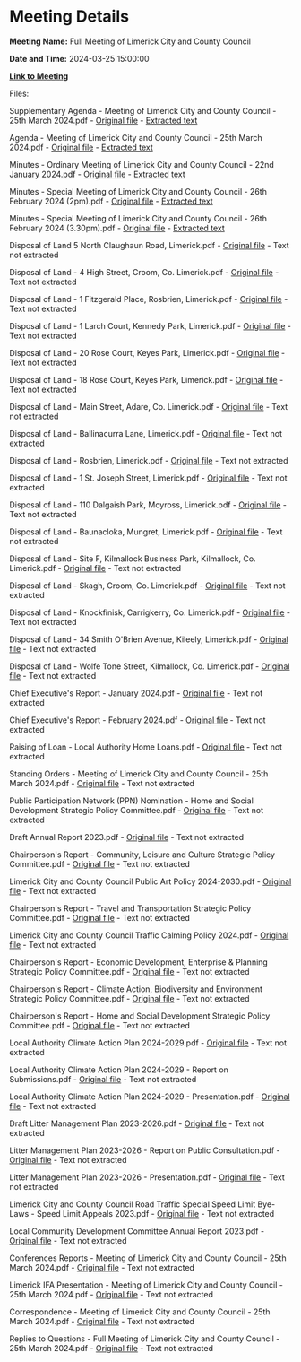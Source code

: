 # Meeting Details

**Meeting Name:** Full Meeting of Limerick City and County Council

**Date and Time:** 2024-03-25 15:00:00

**[Link to Meeting](https://www.limerick.ie/council/whats-on/full-meeting-of-limerick-city-and-county-council-6)**

Files: 

Supplementary Agenda - Meeting of Limerick City and County Council - 25th March 2024.pdf - [Original file](https://www.limerick.ie/sites/default/files/media/documents/2024-03/00-i-supplementary-agenda-council-meeting-25.03.2024.pdf) - [Extracted text](./Supplementary%20Agenda%20-%20Meeting%20of%20Limerick%20City%20and%20County%20Council%20-%2025th%20March%202024.md)

Agenda - Meeting of Limerick City and County Council - 25th March 2024.pdf - [Original file](https://www.limerick.ie/sites/default/files/media/documents/2024-03/agenda-meeting-of-limerick-city-and-county-council-22.01.2024.pdf) - [Extracted text](./Agenda%20-%20Meeting%20of%20Limerick%20City%20and%20County%20Council%20-%2025th%20March%202024.md)

Minutes - Ordinary Meeting of Limerick City and County Council - 22nd January 2024.pdf - [Original file](https://www.limerick.ie/sites/default/files/media/documents/2024-03/minutes-meeting-of-limerick-city-and-county-council-22.01.2024.pdf) - [Extracted text](./Minutes%20-%20Ordinary%20Meeting%20of%20Limerick%20City%20and%20County%20Council%20-%2022nd%20January%202024.md)

Minutes - Special Meeting of Limerick City and County Council - 26th February 2024 (2pm).pdf - [Original file](https://www.limerick.ie/sites/default/files/media/documents/2024-03/minutes-special-meeting-of-limerick-city-and-county-council-26.02.2024-2pm.pdf) - [Extracted text](./Minutes%20-%20Special%20Meeting%20of%20Limerick%20City%20and%20County%20Council%20-%2026th%20February%202024%20%282pm%29.md)

Minutes - Special Meeting of Limerick City and County Council - 26th February 2024 (3.30pm).pdf - [Original file](https://www.limerick.ie/sites/default/files/media/documents/2024-03/minutes-special-meeting-of-limerick-citya-nd-county-council-26.02.2024-3.30-pm.pdf) - [Extracted text](./Minutes%20-%20Special%20Meeting%20of%20Limerick%20City%20and%20County%20Council%20-%2026th%20February%202024%20%283.30pm%29.md)

Disposal of Land 5 North Claughaun Road, Limerick.pdf - [Original file](https://www.limerick.ie/sites/default/files/media/documents/2024-03/disposal-of-land-5-north-claughaun-road-limerick.pdf) - Text not extracted

Disposal of Land - 4 High Street, Croom, Co. Limerick.pdf - [Original file](https://www.limerick.ie/sites/default/files/media/documents/2024-03/disposal-of-land-4-high-street-croom-co.-limerick.pdf) - Text not extracted

Disposal of Land - 1 Fitzgerald Place, Rosbrien, Limerick.pdf - [Original file](https://www.limerick.ie/sites/default/files/media/documents/2024-03/disposal-of-land-1-fitzgerald-place-rosbrien-limerick.pdf) - Text not extracted

Disposal of Land - 1 Larch Court, Kennedy Park, Limerick.pdf - [Original file](https://www.limerick.ie/sites/default/files/media/documents/2024-03/disposal-of-land-1-larch-court-kennedy-park-limerick.pdf) - Text not extracted

Disposal of Land - 20 Rose Court, Keyes Park, Limerick.pdf - [Original file](https://www.limerick.ie/sites/default/files/media/documents/2024-03/disposal-of-land-20-rose-court-keyes-park-limerick.pdf) - Text not extracted

Disposal of Land - 18 Rose Court, Keyes Park, Limerick.pdf - [Original file](https://www.limerick.ie/sites/default/files/media/documents/2024-03/disposal-of-land-18-rose-court-keyes-park-limerick.pdf) - Text not extracted

Disposal of Land - Main Street, Adare, Co. Limerick.pdf - [Original file](https://www.limerick.ie/sites/default/files/media/documents/2024-03/disposal-of-land-main-street-adare-co.-limerick.pdf) - Text not extracted

Disposal of Land - Ballinacurra Lane, Limerick.pdf - [Original file](https://www.limerick.ie/sites/default/files/media/documents/2024-03/disposal-of-land-ballinacurra-lane-limerick.pdf) - Text not extracted

Disposal of Land - Rosbrien, Limerick.pdf - [Original file](https://www.limerick.ie/sites/default/files/media/documents/2024-03/disposal-of-land-rosbrien-limerick.pdf) - Text not extracted

Disposal of Land - 1 St. Joseph Street, Limerick.pdf - [Original file](https://www.limerick.ie/sites/default/files/media/documents/2024-03/disposal-of-land-1-st.-joseph-street-limerick.pdf) - Text not extracted

Disposal of Land - 110 Dalgaish Park, Moyross, Limerick.pdf - [Original file](https://www.limerick.ie/sites/default/files/media/documents/2024-03/disposal-of-land-110-dalgaish-park-moyross-limerick.pdf) - Text not extracted

Disposal of Land - Baunacloka, Mungret, Limerick.pdf - [Original file](https://www.limerick.ie/sites/default/files/media/documents/2024-03/disposal-of-land-baunacloka-mungret-limerick.pdf) - Text not extracted

Disposal of Land - Site F, Kilmallock Business Park, Kilmallock, Co. Limerick.pdf - [Original file](https://www.limerick.ie/sites/default/files/media/documents/2024-03/disposal-of-land-site-f-kilmallock-business-park-kilmallock-co.-limerick.pdf) - Text not extracted

Disposal of Land - Skagh, Croom, Co. Limerick.pdf - [Original file](https://www.limerick.ie/sites/default/files/media/documents/2024-03/disposal-of-land-skagh-croom-co.-limerick.pdf) - Text not extracted

Disposal of Land - Knockfinisk, Carrigkerry, Co. Limerick.pdf - [Original file](https://www.limerick.ie/sites/default/files/media/documents/2024-03/disposal-of-land-knockfinisk-carrigkerry-co.-limerick.pdf) - Text not extracted

Disposal of Land - 34 Smith O'Brien Avenue, Kileely, Limerick.pdf - [Original file](https://www.limerick.ie/sites/default/files/media/documents/2024-03/disposal-of-land-34-smith-obrien-avenue-kileely-limerick.pdf) - Text not extracted

Disposal of Land - Wolfe Tone Street, Kilmallock, Co. Limerick.pdf - [Original file](https://www.limerick.ie/sites/default/files/media/documents/2024-03/03-q-disposal-wolfe-tone-st-kilmallock.pdf) - Text not extracted

Chief Executive's Report - January 2024.pdf - [Original file](https://www.limerick.ie/sites/default/files/media/documents/2024-03/chief-executives-report-january-2024.pdf) - Text not extracted

Chief Executive's Report - February 2024.pdf - [Original file](https://www.limerick.ie/sites/default/files/media/documents/2024-03/chief-executives-report-february-2024_0.pdf) - Text not extracted

Raising of Loan - Local Authority Home Loans.pdf - [Original file](https://www.limerick.ie/sites/default/files/media/documents/2024-03/raising-of-loan-local-authority-home-loans.pdf) - Text not extracted

Standing Orders - Meeting of Limerick City and County Council - 25th March 2024.pdf - [Original file](https://www.limerick.ie/sites/default/files/media/documents/2024-03/standing-orders.pdf) - Text not extracted

Public Participation Network (PPN) Nomination - Home and Social Development Strategic Policy Committee.pdf - [Original file](https://www.limerick.ie/sites/default/files/media/documents/2024-03/public-participation-network-ppn-nomination-home-and-social-development-strategic-policy-committee.pdf) - Text not extracted

Draft Annual Report 2023.pdf - [Original file](https://www.limerick.ie/sites/default/files/media/documents/2024-03/draft-annual-report-2023.pdf) - Text not extracted

Chairperson's Report - Community, Leisure and Culture Strategic Policy Committee.pdf - [Original file](https://www.limerick.ie/sites/default/files/media/documents/2024-03/chairpersons-report-community-leisure-and-culture-strategic-policy-committee.pdf) - Text not extracted

Limerick City and County Council Public Art Policy 2024-2030.pdf - [Original file](https://www.limerick.ie/sites/default/files/media/documents/2024-03/limerick-city-and-county-council-public-art-policy-2024-2030.pdf) - Text not extracted

Chairperson's Report - Travel and Transportation Strategic Policy Committee.pdf - [Original file](https://www.limerick.ie/sites/default/files/media/documents/2024-03/chairpersons-report-travel-and-transportation-stretagic-policy-committee.pdf) - Text not extracted

Limerick City and County Council Traffic Calming Policy 2024.pdf - [Original file](https://www.limerick.ie/sites/default/files/media/documents/2024-03/limerick-city-and-county-council-traffic-calming-policy-2024.pdf) - Text not extracted

Chairperson's Report - Economic Development, Enterprise & Planning Strategic Policy Committee.pdf - [Original file](https://www.limerick.ie/sites/default/files/media/documents/2024-03/chairpersons-report-economic-development-enterprise-planning-strategic-policy-committee.pdf) - Text not extracted

Chairperson's Report - Climate Action, Biodiversity and Environment Strategic Policy Committee.pdf - [Original file](https://www.limerick.ie/sites/default/files/media/documents/2024-03/chairpersons-report-climate-action-biodiversity-and-environment-strategic-policy-committee.pdf) - Text not extracted

Chairperson's Report - Home and Social Development Strategic Policy Committee.pdf - [Original file](https://www.limerick.ie/sites/default/files/media/documents/2024-03/chairpersons-report-home-and-social-development-strategic-policy-committee.pdf) - Text not extracted

Local Authority Climate Action Plan 2024-2029.pdf - [Original file](https://www.limerick.ie/sites/default/files/media/documents/2024-03/local-authority-climate-action-plan-2024-2029.pdf) - Text not extracted

Local Authority Climate Action Plan 2024-2029 - Report on Submissions.pdf - [Original file](https://www.limerick.ie/sites/default/files/media/documents/2024-03/local-authority-climate-action-plan-2024-2029-report-on-submissions.pdf) - Text not extracted

Local Authority Climate Action Plan 2024-2029 - Presentation.pdf - [Original file](https://www.limerick.ie/sites/default/files/media/documents/2024-04/05-a-presentation-limerick-local-authority-climate-action-plan-2024-2029-meeting-of-limerick-city-and-county-council-25th-march-2024.pdf) - Text not extracted

Draft Litter Management Plan 2023-2026.pdf - [Original file](https://www.limerick.ie/sites/default/files/media/documents/2024-03/draft-litter-management-plan-2023-2026.pdf) - Text not extracted

Litter Management Plan 2023-2026 - Report on Public Consultation.pdf - [Original file](https://www.limerick.ie/sites/default/files/media/documents/2024-03/litter-management-plan-2023-2026-report-on-public-consultation.pdf) - Text not extracted

Litter Management Plan 2023-2026 - Presentation.pdf - [Original file](https://www.limerick.ie/sites/default/files/media/documents/2024-04/litter-management-plan-2023-2026-presentation.pdf) - Text not extracted

Limerick City and County Council Road Traffic Special Speed Limit Bye-Laws - Speed Limit Appeals 2023.pdf - [Original file](https://www.limerick.ie/sites/default/files/media/documents/2024-03/limerick-city-and-county-council-road-traffic-special-speed-limit-bye-laws-speed-limit-appeals-2023.pdf) - Text not extracted

Local Community Development Committee Annual Report 2023.pdf - [Original file](https://www.limerick.ie/sites/default/files/media/documents/2024-03/local-community-development-committee-annual-report-2023.pdf) - Text not extracted

Conferences Reports - Meeting of Limerick City and County Council - 25th March 2024.pdf - [Original file](https://www.limerick.ie/sites/default/files/media/documents/2024-03/conferences-reports.pdf) - Text not extracted

Limerick IFA Presentation - Meeting of Limerick City and County Council - 25th March 2024.pdf - [Original file](https://www.limerick.ie/sites/default/files/media/documents/2024-03/09-limerick-ifa-presentation-meeting-of-limerick-city-and-county-council-25th-march-2024.pdf) - Text not extracted

Correspondence - Meeting of Limerick City and County Council - 25th March 2024.pdf - [Original file](https://www.limerick.ie/sites/default/files/media/documents/2024-03/correspondence-meeting-of-limerick-city-and-county-council-25th-march-2024.pdf) - Text not extracted

Replies to Questions - Full Meeting of Limerick City and County Council - 25th March 2024.pdf - [Original file](https://www.limerick.ie/sites/default/files/media/documents/2024-03/replies-to-questions-full-meeting-of-limerick-city-and-county-council-25th-march-2024.pdf) - Text not extracted

